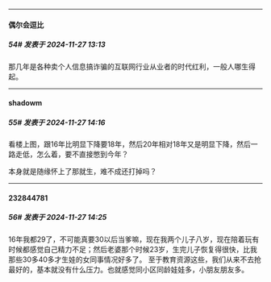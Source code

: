 ﻿
*****

####  偶尔会逗比  
##### 54#       发表于 2024-11-27 13:13

那几年是各种卖个人信息搞诈骗的互联网行业从业者的时代红利，一般人哪生得起。


*****

####  shadowm  
##### 55#       发表于 2024-11-27 14:16

看楼上图，跟16年比明显下降要18年，然后20年相对18年又是明显下降，然后一路走低，怎么着，要不直接憋到今年？

本身就是随缘怀上了那就生，难不成还打掉吗？


*****

####  232844781  
##### 56#       发表于 2024-11-27 14:25

16年我都29了，不可能真要30以后当爹嘛，现在我两个儿子八岁，现在陪着玩有时候都感觉自己精力不足；然后老婆那个时候23岁，生完儿子恢复得很快，比我那些30多40多才生娃的女同事情况好多了。 至于教育资源这些，我们从来不去抢最好的，基本就没有什么压力。也就感觉同小区同龄娃娃多，小朋友朋友多。

